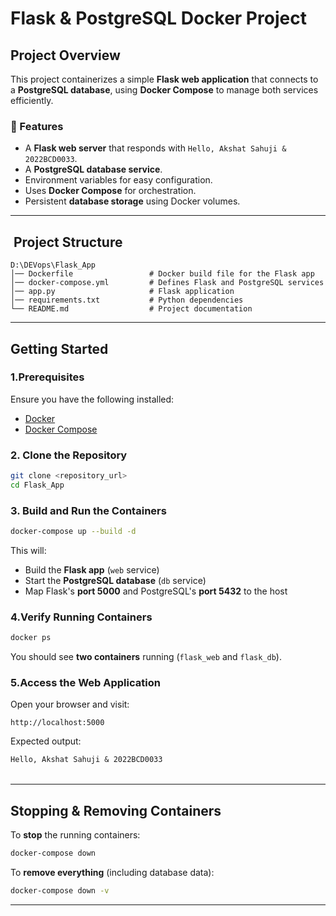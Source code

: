 # Flask & PostgreSQL Docker Project

## Project Overview

This project containerizes a simple **Flask web application** that connects to a **PostgreSQL database**, using **Docker Compose** to manage both services efficiently.

### **🔹 Features**

- A **Flask web server** that responds with `Hello, Akshat Sahuji & 2022BCD0033`.
- A **PostgreSQL database service**.
- Environment variables for easy configuration.
- Uses **Docker Compose** for orchestration.
- Persistent **database storage** using Docker volumes.

---

##  Project Structure

```
D:\DEVops\Flask_App
│── Dockerfile                 # Docker build file for the Flask app
│── docker-compose.yml         # Defines Flask and PostgreSQL services
│── app.py                     # Flask application
│── requirements.txt           # Python dependencies
└── README.md                  # Project documentation
```

---

## Getting Started

### **1.Prerequisites**

Ensure you have the following installed:

- [Docker](https://www.docker.com/get-started)
- [Docker Compose](https://docs.docker.com/compose/install/)

### **2. Clone the Repository**

```sh
git clone <repository_url>
cd Flask_App
```

### **3. Build and Run the Containers**

```sh
docker-compose up --build -d
```

This will:

- Build the **Flask app** (`web` service)
- Start the **PostgreSQL database** (`db` service)
- Map Flask's **port 5000** and PostgreSQL's **port 5432** to the host

### **4.Verify Running Containers**

```sh
docker ps
```

You should see **two containers** running (`flask_web` and `flask_db`).

### **5.Access the Web Application**

Open your browser and visit:

```
http://localhost:5000
```

Expected output:

```
Hello, Akshat Sahuji & 2022BCD0033
```

|   |
| - |

---

## Stopping & Removing Containers

To **stop** the running containers:

```sh
docker-compose down
```

To **remove everything** (including database data):

```sh
docker-compose down -v
```

---

##

